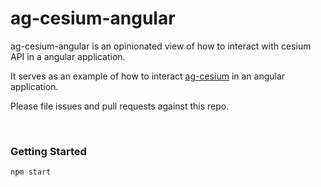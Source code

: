 ag-cesium-angular
================

ag-cesium-angular is an opinionated view of how to interact with cesium API in a angular application.

It serves as an example of how to interact [ag-cesium](https://github.com/mykels/ag-cesium) in an angular application.

Please file issues and pull requests against this repo.

<br/>

### Getting Started ###

`npm start`

<br/>
